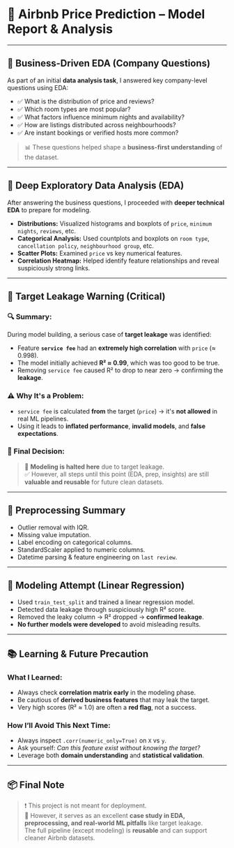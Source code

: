 # 🧠 Airbnb Price Prediction – Model Report & Analysis

---

## 🧾 Business-Driven EDA (Company Questions)

As part of an initial **data analysis task**, I answered key company-level questions using EDA:

- ✅ What is the distribution of price and reviews?
- ✅ Which room types are most popular?
- ✅ What factors influence minimum nights and availability?
- ✅ How are listings distributed across neighbourhoods?
- ✅ Are instant bookings or verified hosts more common?

> 📊 These questions helped shape a **business-first understanding** of the dataset.

---

## 🔬 Deep Exploratory Data Analysis (EDA)

After answering the business questions, I proceeded with **deeper technical EDA** to prepare for modeling.

- **Distributions:** Visualized histograms and boxplots of `price`, `minimum nights`, `reviews`, etc.
- **Categorical Analysis:** Used countplots and boxplots on `room type`, `cancellation policy`, `neighbourhood group`, etc.
- **Scatter Plots:** Examined `price` vs key numerical features.
- **Correlation Heatmap:** Helped identify feature relationships and reveal suspiciously strong links.

---

## 🚨 Target Leakage Warning (Critical)

### 🔍 Summary:
During model building, a serious case of **target leakage** was identified:

- Feature **`service fee`** had an **extremely high correlation** with `price` (≈ 0.998).
- The model initially achieved **R² ≈ 0.99**, which was too good to be true.
- Removing `service fee` caused R² to drop to near zero → confirming the **leakage**.

### ⚠️ Why It's a Problem:
- `service fee` is calculated **from** the target (`price`) → it's **not allowed** in real ML pipelines.
- Using it leads to **inflated performance**, **invalid models**, and **false expectations**.

### 📌 Final Decision:
> 🚫 **Modeling is halted here** due to target leakage.  
> ✅ However, all steps until this point (EDA, prep, insights) are still **valuable and reusable** for future clean datasets.

---

## 🧹 Preprocessing Summary

- Outlier removal with IQR.
- Missing value imputation.
- Label encoding on categorical columns.
- StandardScaler applied to numeric columns.
- Datetime parsing & feature engineering on `last review`.

---

## 🤖 Modeling Attempt (Linear Regression)

- Used `train_test_split` and trained a linear regression model.
- Detected data leakage through suspiciously high R² score.
- Removed the leaky column → R² dropped → **confirmed leakage**.
- **No further models were developed** to avoid misleading results.

---

## 📚 Learning & Future Precaution

### What I Learned:
- Always check **correlation matrix early** in the modeling phase.
- Be cautious of **derived business features** that may leak the target.
- Very high scores (R² ≈ 1.0) are often a **red flag**, not a success.

### How I’ll Avoid This Next Time:
- Always inspect `.corr(numeric_only=True)` on `X` vs `y`.
- Ask yourself: _Can this feature exist without knowing the target?_
- Leverage both **domain understanding** and **statistical validation**.

---

## 📦 Final Note

> ❗ This project is not meant for deployment.  
> 🧠 However, it serves as an excellent **case study in EDA, preprocessing, and real-world ML pitfalls** like target leakage.  
> The full pipeline (except modeling) is **reusable** and can support cleaner Airbnb datasets.
